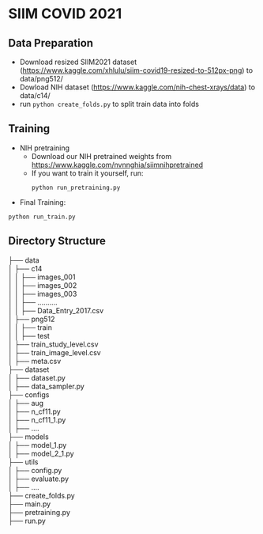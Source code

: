 # SIIM COVID 2021

## Data Preparation
* Download resized SIIM2021 dataset (https://www.kaggle.com/xhlulu/siim-covid19-resized-to-512px-png) to data/png512/
* Dowload NIH dataset (https://www.kaggle.com/nih-chest-xrays/data) to data/c14/
* run `python create_folds.py` to split train data into folds

## Training
* NIH pretraining
   - Download our NIH pretrained weights from https://www.kaggle.com/nvnnghia/siimnihpretrained 
   - If you want to train it yourself, run: 
        ```
        python run_pretraining.py
        ```
* Final Training: 
```
python run_train.py
```

## Directory Structure
├── data    
│ ├── c14    
│ │  ├── images_001    
│ │  ├── images_002    
│ │  ├── images_003    
│ │  ├── ..........    
│ │  ├── Data_Entry_2017.csv    
│ ├── png512    
│ │  ├── train    
│ │  ├── test    
│ ├── train_study_level.csv    
│ ├── train_image_level.csv    
│ ├── meta.csv    
├── dataset    
│ ├── dataset.py    
│ ├── data_sampler.py    
├── configs    
│ ├── aug    
│ ├── n_cf11.py    
│ ├── n_cf11_1.py    
│ ├── ....   
├── models    
│ ├── model_1.py    
│ ├── model_2_1.py   
├── utils    
│ ├── config.py    
│ ├── evaluate.py    
│ ├── ....   
├── create_folds.py    
├── main.py    
├── pretraining.py    
├── run.py    



